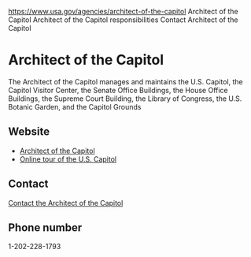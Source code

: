

https://www.usa.gov/agencies/architect-of-the-capitol
Architect of the Capitol
Architect of the Capitol responsibilities
Contact Architect of the Capitol

Architect of the Capitol
========================

The Architect of the Capitol manages and maintains the U.S. Capitol, the Capitol Visitor Center, the Senate Office Buildings, the House Office Buildings, the Supreme Court Building, the Library of Congress, the U.S. Botanic Garden, and the Capitol Grounds

Website
-------

* [Architect of the Capitol](https://www.aoc.gov/)
* [Online tour of the U.S. Capitol](https://www.capitol.gov/)

Contact
-------

[Contact the Architect of the Capitol](https://www.aoc.gov/contact-form)

Phone number
------------

1-202-228-1793
